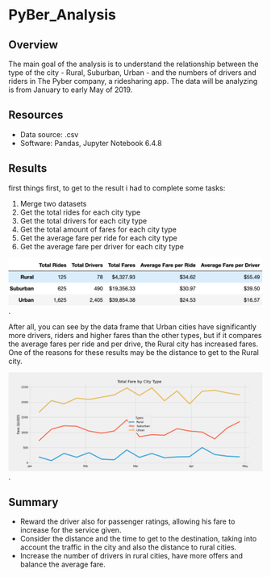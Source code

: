 # PyBer_Analysis

## Overview 
The main goal of the analysis is to understand the relationship between the type of the city - Rural, Suburban, Urban -  and the numbers of drivers and riders in The Pyber company, a ridesharing app. The data will be analyzing is from January to early May of 2019.
## Resources 
- Data source: .csv
- Software: Pandas, Jupyter Notebook 6.4.8
## Results 
first things first, to get to the result i had to complete some tasks:
1. Merge two datasets 
2. Get the total rides for each city type
3. Get the total drivers for each city type
4. Get the total amount of fares for each city type
5. Get the average fare per ride for each city type
6. Get the average fare per driver for each city type

![dataframe_cities_type](dataframe_cities_type.png).

After all, you can see by the data frame that Urban cities have significantly more drivers, riders and higher fares than the other types, but if it compares the average fares per ride and per drive, the Rural city has increased fares. One of the reasons for these results may be the distance to get to the Rural city. 

![PyBer_fare_summary](PyBer_fare_summary.png).

## Summary 

- Reward the driver also for passenger ratings, allowing his fare to increase for the service given.
- Consider the distance and the time to get to the destination, taking into account the traffic in the city and also the distance to rural cities.
- Increase the number of drivers in rural cities, have more offers and balance the average fare.
